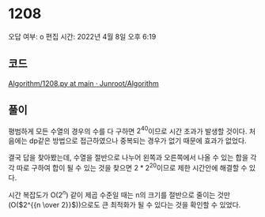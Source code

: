 # 1208

오답 여부: o
편집 시간: 2022년 4월 8일 오후 6:19

## 코드

[Algorithm/1208.py at main · Junroot/Algorithm](https://github.com/Junroot/Algorithm/blob/main/baekjoon/1208.py)

## 풀이

평범하게 모든 수열의 경우의 수를 다 구하면 $2^{40}$이므로 시간 초과가 발생할 것이다. 처음에는 dp같은 방법으로 접근하였으나 중복되는 경우가 없기 때문에 효과가 없었다.

결국 답을 찾아봤는데, 수열을 절반으로 나누어 왼쪽과 오른쪽에서 나올 수 있는 합을 각각 따로 구하여 합이 될 수 있는 것을 찾으면 $2*2^{20}$이므로 제한 시간안에 해결할 수 있다.

시간 복잡도가 O($2^{n}$) 같이 제곱 수준일 때는 n의 크기를 절반으로 줄이는 것만(O($2^{{n \over 2}}$))으로도 큰 최적화가 될 수 있다는 것을 확인할 수 있었다.